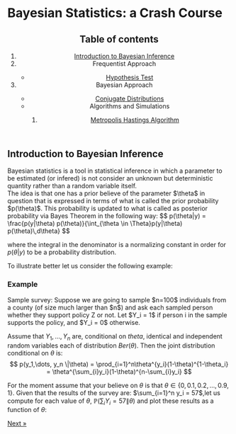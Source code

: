 <head>
       <script type="text/x-mathjax-config"> MathJax.Hub.Config({ TeX: { equationNumbers: { autoNumber: "all" } } }); </script>
       <script type="text/x-mathjax-config">
         MathJax.Hub.Config({
           tex2jax: {
             inlineMath: [ ['$','$'], ["\\(","\\)"] ],
              displayMath: [ ['$$','$$'], ["\\[","\\]"] ],
              processEscapes: true
           }
         });
       </script>
       <script src="https://cdn.mathjax.org/mathjax/latest/MathJax.js?config=TeX-AMS-MML_HTMLorMML" type="text/javascript"></script>
       <meta name="google-site-verification" content="kuks5e4as6qBaGVCSzmHkQJa5Tss89_g5DmRXeUi7K8" />
  </head>

<h1>Bayesian Statistics: a Crash Course </h1>
<article>

<header>
  
  <h2>Table of contents</h2>
  <nav>
      <ol>
          <li><a href="#introbayesian"> Introduction to Bayesian Inference  </a></li>
          <li>Frequentist Approach </li>
              <ul> 
                <li> <a href = "HypothesisTest">  Hypothesis Test</a> </li>
              </ul>
          <li> Bayesian Approach</li>
              <ul>
                <li><a href="ConjugateDistributions">Conjugate Distributions</a></li>
              <li> Algorithms and Simulations</li>
                  <ol>
                    <li><a href = "Metropolis-Hastings"> Metropolis Hastings Algorithm </a></li>
                  </ol>
              </ul>
      </ol>
  </nav>
</header>

  <h2 id = "introbayesian">Introduction to Bayesian Inference  </h2>
      <p>
    Bayesian statistics is a tool in statistical inference in which a parameter to be estimated (or infered) is not consider 
    an unknown but deterministic quantity rather than a random variable itself. 
    <br> 
    The idea is that one has a prior believe of the parameter $\theta$ in question that is expressed in terms of what is called the 
    prior probability $p(\theta)$. This probability is updated to what is called as posterior probability via Bayes Theorem in the following way: 
    $$
      p(\theta|y) = \frac{p(y|\theta) p(\theta)}{\int_{\theta \in \Theta}p(y|\theta) p(\theta)\,d\theta}
    $$

where the integral in the denominator is a normalizing constant in order for $p(\theta|y)$ to be a probability distribution.
  
  </p>
  To illustrate better let us consider the following example:
  
  <h3> Example </h3>Sample survey: Suppose we are going to sample $n=100$ individuals from a county (of size much larger than $n$) and ask each sampled person whether they support policy Z or not. Let $Y_i = 1$ if person i in the sample supports the policy, and $Y_i = 0$ otherwise.

  Assume that $Y_1, \dots, Y_{n}$ are, conditional on $theta$, identical and independent random variables each of distribution $Ber(\theta)$. Then the joint distribution conditional on $\theta$ is:
  $$
       p(y_1,\dots, y_n \|\theta) = \prod_{i=1}^n\theta^{y_i}(1-\theta)^{1-\theta_i} = \theta^{\sum_{i}y_i}(1-\theta)^{n-\sum_{i}y_i}
  $$

  For the moment assume that your believe on $\theta$ is that $\theta \in\{0, 0.1, 0.2, \dots, 0.9, 1 \}$. Given that the results of the survey are: $\sum_{i=1}^n y_i = 57$,let us compute for each value of $\theta$, $\mathbb{P}(\sum_i Y_i = 57 \|\theta)$ and plot these results as a function of $\theta$:
  

 <a href="HypothesisTest" class="previous">Next &raquo;</a>

 </article>


